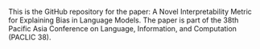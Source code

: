 This is the GitHub repository for the paper: A Novel Interpretability Metric for Explaining Bias in Language Models. The paper is part of the 38th Pacific Asia Conference on Language, Information, and Computation (PACLIC 38).
